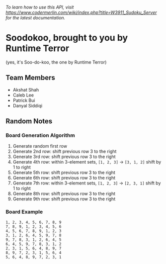 *To learn how to use this API, visit https://www.codermerlin.com/wiki/index.php?title=W3911_Sudoku_Server for the latest documentation.*
# Soodokoo, brought to you by Runtime Terror
(yes, it's Soo-do-koo, the one by Runtime Terror)
## Team Members
* Akshat Shah
* Caleb Lee
* Patrick Bui
* Danyal Siddiqi

## Random Notes
### Board Generation Algorithm
1. Generate random first row
2. Generate 2nd row: shift previous row 3 to the right
3. Generate 3rd row: shift previous row 3 to the right
4. Generate 4th row: within 3-element sets, `[1, 2, 3]` -> `[3, 1, 2]` shift by 1 to right
5. Generate 5th row: shift previous row 3 to the right
6. Generate 6th row: shift previous row 3 to the right
7. Generate 7th row: within 3-element sets, `[1, 2, 3]` -> `[2, 3, 1]` shift by 1 to right
8. Generate 8th row: shift previous row 3 to the right
9. Generate 9th row: shift previous row 3 to the right

### Board Example
```
1, 2, 3, 4, 5, 6, 7, 8, 9
7, 8, 9, 1, 2, 3, 4, 5, 6
4, 5, 6, 7, 8, 9, 1, 2, 3
3, 1, 2, 6, 4, 5, 9, 7, 8
9, 7, 8, 3, 1, 2, 6, 4, 5
6, 4, 5, 9, 7, 8, 3, 1, 2
2, 3, 1, 5, 6, 4, 8, 9, 7
8, 9, 7, 2, 3, 1, 5, 6, 4
5, 6, 4, 8, 9, 7, 2, 3, 1
```

